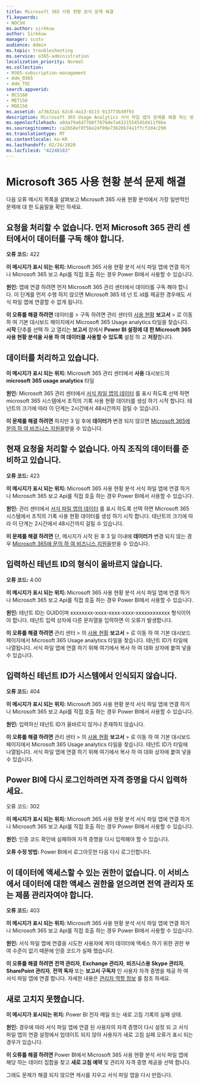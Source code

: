 ```yaml
---
title: Microsoft 365 사용 현황 분석 문제 해결
f1.keywords:
- NOCSH
ms.author: sirkkuw
author: Sirkkuw
manager: scotv
audience: Admin
ms.topic: troubleshooting
ms.service: o365-administration
localization_priority: Normal
ms.collection:
- M365-subscription-management
- Adm_O365
- Adm_TOC
search.appverid:
- BCS160
- MET150
- MOE150
ms.assetid: a73632a1-62c8-4a13-8115-913773b30f93
description: Microsoft 365 Usage Analytics 서식 파일 앱의 문제를 해결 하는 방법을 알아봅니다.
ms.openlocfilehash: a9da79a6d7760f7876de7a6321554545d411f6be
ms.sourcegitcommit: ca2b58ef8f5be24f09e73620b74a1ffcf2d4c290
ms.translationtype: MT
ms.contentlocale: ko-KR
ms.lasthandoff: 02/24/2020
ms.locfileid: "42248183"
---
```

# <a name="troubleshooting-microsoft-365-usage-analytics"></a>Microsoft 365 사용 현황 분석 문제 해결

다음 오류 메시지 목록을 살펴보고 Microsoft 365 사용 현황 분석에서 가장 일반적인 문제에 대 한 도움말을 확인 하세요.
  
    
## <a name="we-are-unable-to-process-your-request-you-have-to-first-subscribe-to-this-data-from-the-microsoft-365-admin-center"></a>요청을 처리할 수 없습니다. 먼저 Microsoft 365 관리 센터에서이 데이터를 구독 해야 합니다.

 **오류 코드:** 422 
  
 **이 메시지가 표시 되는 위치:** Microsoft 365 사용 현황 분석 서식 파일 앱에 연결 하거나 Microsoft 365 보고 Api를 직접 호출 하는 경우 Power BI에서 사용할 수 있습니다. 
  
 **원인:** 앱에 연결 하려면 먼저 Microsoft 365 관리 센터에서 데이터를 구독 해야 합니다. 이 단계를 먼저 수행 하지 않으면 Microsoft 365 테 넌 트 id를 제공한 경우에도 서식 파일 앱에 연결할 수 없게 됩니다. 
  
 **이 오류를 해결 하려면** 데이터를 \> 구독 하려면 관리 센터의 <a href="https://go.microsoft.com/fwlink/p/?linkid=2074756" target="_blank">사용 현황</a> **보고서** \> 로 이동 하 여 기본 대시보드 페이지에서 Microsoft 365 Usage analytics 타일을 찾습니다. **시작** 단추를 선택 하 고 열리는 **보고서** 창에서 **Power BI 설정에 대 한 Microsoft 365 사용 현황 분석을 사용 하 여 데이터를 사용할 수 있도록** 설정 하 고 **저장**합니다.
  
## <a name="we-are-processing-your-data"></a>데이터를 처리하고 있습니다.

 **이 메시지가 표시 되는 위치:** Microsoft 365 관리 센터에서 **사용** 대시보드의 **microsoft 365 usage analytics** 타일 
  
 **원인:** Microsoft 365 관리 센터에서 [서식 파일 앱의 데이터](enable-usage-analytics.md) 를 표시 하도록 선택 하면 microsoft 365 시스템에서 조직의 기록 사용 현황 데이터를 생성 하기 시작 합니다. 테넌트의 크기에 따라 이 단계는 2시간에서 48시간까지 걸릴 수 있습니다. 
  
 **이 문제를 해결 하려면** 하지만 3 일 후에 **데이터가** 변경 되지 않으면 [Microsoft 365에 문의 하 여 비즈니스 지원을](../contact-support-for-business-products.md)받을 수 있습니다.
  
## <a name="we-are-unable-to-process-your-request-at-this-time-we-are-still-preparing-the-data-for-your-organization"></a>현재 요청을 처리할 수 없습니다. 아직 조직의 데이터를 준비하고 있습니다.

 **오류 코드:** 423 
  
 **이 메시지가 표시 되는 위치:** Microsoft 365 사용 현황 분석 서식 파일 앱에 연결 하거나 Microsoft 365 보고 Api를 직접 호출 하는 경우 Power BI에서 사용할 수 있습니다. 
  
 **원인:** 관리 센터에서 [서식 파일 앱의 데이터](enable-usage-analytics.md) 를 표시 하도록 선택 하면 Microsoft 365 시스템에서 조직의 기록 사용 현황 데이터를 생성 하기 시작 합니다. 테넌트의 크기에 따라 이 단계는 2시간에서 48시간까지 걸릴 수 있습니다. 
  
 **이 문제를 해결 하려면** 단, 메시지가 시작 된 후 3 일 이내에 **데이터가** 변경 되지 않는 경우 [Microsoft 365에 문의 하 여 비즈니스 지원을](../contact-support-for-business-products.md)받을 수 있습니다.
  
## <a name="the-tenant-id-you-provided-is-not-in-the-correct-format"></a>입력하신 테넌트 ID의 형식이 올바르지 않습니다.

 **오류 코드:** 4:00 
  
 **이 메시지가 표시 되는 위치:** Microsoft 365 사용 현황 분석 서식 파일 앱에 연결 하거나 Microsoft 365 보고 Api를 직접 호출 하는 경우 Power BI에서 사용할 수 있습니다. 
  
 **원인:** 테넌트 ID는 GUID이며 xxxxxxxx-xxxx-xxxx-xxxx-xxxxxxxxxxxx 형식이어야 합니다. 테넌트 입력 상자에 다른 문자열을 입력하면 이 오류가 발생합니다. 
  
 **이 오류를 해결 하려면** 관리 센터 \> 의 <a href="https://go.microsoft.com/fwlink/p/?linkid=2074756" target="_blank">사용 현황</a> **보고서** \> 로 이동 하 여 기본 대시보드 페이지에서 Microsoft 365 Usage analytics 타일을 찾습니다. 테넌트 ID가 타일에 나열됩니다. 서식 파일 앱에 연결 하기 위해 여기에서 복사 하 여 대화 상자에 붙여 넣을 수 있습니다. 
  
## <a name="the-tenant-id-you-provided-is-not-recognized-by-our-system"></a>입력하신 테넌트 ID가 시스템에서 인식되지 않습니다.

 **오류 코드:** 404 
  
 **이 메시지가 표시 되는 위치:** Microsoft 365 사용 현황 분석 서식 파일 앱에 연결 하거나 Microsoft 365 보고 Api를 직접 호출 하는 경우 Power BI에서 사용할 수 있습니다. 
  
 **원인:** 입력하신 테넌트 ID가 올바르지 않거나 존재하지 않습니다. 
  
 **이 오류를 해결 하려면** 관리 센터 \> 의 <a href="https://go.microsoft.com/fwlink/p/?linkid=2074756" target="_blank">사용 현황</a> **보고서** \> 로 이동 하 여 기본 대시보드 페이지에서 Microsoft 365 Usage analytics 타일을 찾습니다. 테넌트 ID가 타일에 나열됩니다. 서식 파일 앱에 연결 하기 위해 여기에서 복사 하 여 대화 상자에 붙여 넣을 수 있습니다. 
  
## <a name="please-re-enter-your-credentials-to-sign-in-to-power-bi-again"></a>Power BI에 다시 로그인하려면 자격 증명을 다시 입력하세요.

오류 코드: 302
  
 **이 메시지가 표시 되는 위치:** Microsoft 365 사용 현황 분석 서식 파일 앱에 연결 하거나 Microsoft 365 보고 Api를 직접 호출 하는 경우 Power BI에서 사용할 수 있습니다. 
  
 **원인:** 인증 코드 확인에 실패하여 자격 증명을 다시 입력해야 할 수 있습니다. 
  
 **오류 수정 방법:** Power BI에서 로그아웃한 다음 다시 로그인합니다. 
  
## <a name="you-do-not-have-the-right-authorization-to-access-to-this-data-to-be-able-to-gain-access-to-the-data-from-this-service-you-need-to-be-either-a-global-admin-or-any-one-of-the-product-admins"></a>이 데이터에 액세스할 수 있는 권한이 없습니다. 이 서비스에서 데이터에 대한 액세스 권한을 얻으려면 전역 관리자 또는 제품 관리자여야 합니다.

 **오류 코드:** 403 
  
 **이 메시지가 표시 되는 위치:** Microsoft 365 사용 현황 분석 서식 파일 앱에 연결 하거나 Microsoft 365 보고 Api를 직접 호출 하는 경우 Power BI에서 사용할 수 있습니다. 
  
 **원인:** 서식 파일 앱에 연결을 시도한 사용자에 게이 데이터에 액세스 하기 위한 권한 부여 수준이 없기 때문에 인증 코드가 실패 했습니다. 
  
 **이 오류를 해결 하려면** **전역 관리자**, **Exchange 관리자**, **비즈니스용 Skype 관리자**, **SharePoint 관리자**, **전역 독자** 또는 **보고서 구독자** 인 사용자 자격 증명을 제공 하 여 서식 파일 앱에 연결 합니다. 자세한 내용은 [관리자 역할 정보](../add-users/about-admin-roles.md) 를 참조 하세요. 
  
## <a name="refresh-failed"></a>새로 고치지 못했습니다.

 **이 메시지가 표시되는 위치:** Power BI 전자 메일 또는 새로 고침 기록의 실패 상태. 
  
 **원인:** 경우에 따라 서식 파일 앱에 연결 된 사용자의 자격 증명이 다시 설정 되 고 서식 파일 앱의 연결 설정에서 업데이트 되지 않아 사용자가 새로 고침 실패 오류가 표시 되는 경우가 있습니다. 
  
 **이 오류를 해결 하려면** Power BI에서 Microsoft 365 사용 현황 분석 서식 파일 앱에 해당 하는 데이터 집합을 찾고 **새로 고침 예약** 및 관리자 자격 증명 제공을 선택 합니다. 
  
그래도 문제가 해결 되지 않으면 캐시를 지우고 서식 파일 앱을 다시 만듭니다.
  
  
